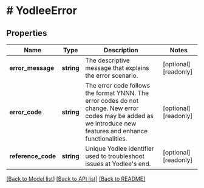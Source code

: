 # # YodleeError

## Properties

Name | Type | Description | Notes
------------ | ------------- | ------------- | -------------
**error_message** | **string** | The descriptive message that explains the error scenario. | [optional] [readonly]
**error_code** | **string** | The error code follows the format YNNN. The error codes do not change. New error codes may be added as we introduce new features and enhance functionalities. | [optional] [readonly]
**reference_code** | **string** | Unique Yodlee identifier used to troubleshoot issues at Yodlee&#39;s end. | [optional] [readonly]

[[Back to Model list]](../../README.md#models) [[Back to API list]](../../README.md#endpoints) [[Back to README]](../../README.md)
